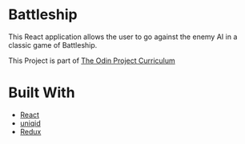 # Battleship

This React application allows the user to go against the enemy AI in a classic game of Battleship.

This Project is part of [The Odin Project Curriculum](https://www.theodinproject.com/paths/full-stack-javascript/courses/javascript/lessons/battleship)

# Built With

- [React](https://reactjs.org/)
- [uniqid](https://www.npmjs.com/package/uniqid)
- [Redux](https://redux.js.org/)
